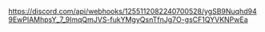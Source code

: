 https://discord.com/api/webhooks/1255112082240700528/ygSB9Nuqhd949EwPlAMhpsY_7_9ImqQmJVS-fukYMgyQsnTfnJg7O-gsCF1QYVKNPwEa
